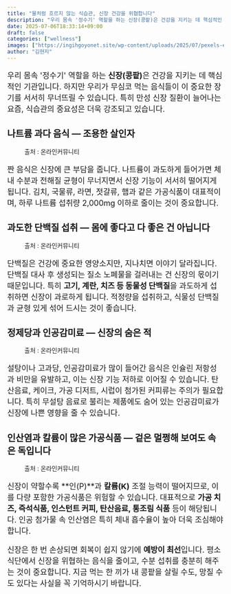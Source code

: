 ```yaml
---
title: "물처럼 흐르지 않는 식습관, 신장 건강을 위협합니다"
description: "우리 몸속 '정수기' 역할을 하는 신장(콩팥)은 건강을 지키는 데 핵심적인 기관입니다. 하지만 우리가 무심코 먹는 음식들이 이 중요한 장기를 서서히 무너뜨릴 수 있습니다. 특히 만성 신장 질환이 늘어나는 요즘, 식습관의 중요성은 더욱 강조되고 있습니다."
date: 2025-07-06T18:33:14+09:00
draft: false
categories: ["wellness"]
images: ["https://ingihgoyonet.site/wp-content/uploads/2025/07/pexels-enesfilm-8254049-576x1024.jpg", "https://ingihgoyonet.site/wp-content/uploads/2025/07/pexels-anadragon-2985167-1024x683.jpg", "https://ingihgoyonet.site/wp-content/uploads/2025/07/pexels-lina-1740902-1024x683.jpg", "https://ingihgoyonet.site/wp-content/uploads/2025/07/pexels-abhishek-mahajan-2249012-3928854-1024x683.jpg"]
author: "김현지"
---
```


<p style="font-size:18px">우리 몸속 '정수기' 역할을 하는 <strong>신장(콩팥)</strong>은 건강을 지키는 데 핵심적인 기관입니다. 하지만 우리가 무심코 먹는 음식들이 이 중요한 장기를 서서히 무너뜨릴 수 있습니다. 특히 만성 신장 질환이 늘어나는 요즘, 식습관의 중요성은 더욱 강조되고 있습니다.</p> <h2 >나트륨 과다 음식 — 조용한 살인자</h2> <figure ><img src="https://ingihgoyonet.site/wp-content/uploads/2025/07/pexels-enesfilm-8254049-576x1024.jpg" alt="" style="aspect-ratio:16/9;object-fit:cover"/><figcaption >출처 : 온라인커뮤니티</figcaption></figure> <p style="font-size:18px">짠 음식은 신장에 큰 부담을 줍니다. 나트륨이 과도하게 들어가면 체내 수분과 전해질 균형이 무너지면서 신장 기능이 서서히 떨어지게 됩니다. 김치, 국물류, 라면, 젓갈류, 햄과 같은 가공식품이 대표적이며, 하루 나트륨 섭취량 2,000mg 이하로 줄이는 것이 중요합니다.</p> <h2 >과도한 단백질 섭취 — 몸에 좋다고 다 좋은 건 아닙니다</h2> <figure ><img src="https://ingihgoyonet.site/wp-content/uploads/2025/07/pexels-anadragon-2985167-1024x683.jpg" alt="" style="aspect-ratio:16/9;object-fit:cover"/><figcaption >출처 : 온라인커뮤니티</figcaption></figure> <p style="font-size:18px">단백질은 건강에 중요한 영양소지만, 지나치면 이야기 달라집니다. 단백질 대사 후 생성되는 질소 노폐물을 걸러내는 건 신장의 몫이기 때문입니다. 특히 <strong>고기, 계란, 치즈 등 동물성 단백질</strong>을 과도하게 섭취하면 신장이 과로하게 됩니다. 적정량을 섭취하고, 식물성 단백질과 균형 있게 섞어 드시는 것이 좋습니다.</p> <h2 >정제당과 인공감미료 — 신장의 숨은 적</h2> <figure ><img src="https://ingihgoyonet.site/wp-content/uploads/2025/07/pexels-lina-1740902-1024x683.jpg" alt="" style="aspect-ratio:16/9;object-fit:cover"/><figcaption >출처 : 온라인커뮤니티</figcaption></figure> <p style="font-size:18px">설탕이나 고과당, 인공감미료가 많이 들어간 음식은 인슐린 저항성과 비만을 유발하고, 이는 신장 기능 저하로 이어질 수 있습니다. 탄산음료, 케이크, 가공 디저트, 시럽이 첨가된 커피류는 주의가 필요합니다. 특히 무설탕 음료로 불리는 제품에도 숨어 있는 인공감미료가 신장에 나쁜 영향을 줄 수 있습니다.</p> <h2 >인산염과 칼륨이 많은 가공식품 — 겉은 멀쩡해 보여도 속은 독입니다</h2> <figure ><img src="https://ingihgoyonet.site/wp-content/uploads/2025/07/pexels-abhishek-mahajan-2249012-3928854-1024x683.jpg" alt="" style="aspect-ratio:16/9;object-fit:cover"/><figcaption >출처 : 온라인커뮤니티</figcaption></figure> <p style="font-size:18px">신장이 약할수록 **인(P)**과 <strong>칼륨(K)</strong> 조절 능력이 떨어지므로, 이를 다량 포함한 가공식품은 위험할 수 있습니다. 대표적으로 <strong>가공 치즈, 즉석식품, 인스턴트 커피, 탄산음료, 통조림 식품</strong> 등이 해당됩니다. 인공 첨가물 속 인산염은 특히 체내 흡수율이 높아 더욱 조심해야 합니다.</p> <p style="font-size:18px">신장은 한 번 손상되면 회복이 쉽지 않기에 <strong>예방이 최선</strong>입니다. 평소 식단에서 신장을 위협하는 음식을 줄이고, 수분 섭취를 충분히 해주는 것이 중요합니다. 지금 먹는 한 끼가 내 콩팥을 살릴 수도, 망칠 수도 있다는 사실을 꼭 기억하시기 바랍니다.</p>